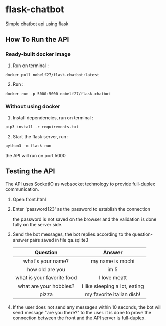 # flask-chatbot

Simple chatbot api using flask

## How To Run the API

### Ready-built docker image
1. Run on terminal :
```
docker pull nobelf27/flask-chatbot:latest
```
2. Run :
```
docker run -p 5000:5000 nobelf27/flask-chatbot
```

### Without using docker

1. Install dependencies, run on terminal :
```
pip3 install -r requirements.txt
```
2. Start the flask server, run :
```
python3 -m flask run
```

the API will run on port 5000

## Testing the API
The API uses SocketIO as websocket technology to provide full-duplex communication.

1. Open front.html
2. Enter 'password123' as the password to establish the connection

    the password is not saved on the browser and the validation is done fully on the server side.
3. Send the bot messages, the bot replies according to the question-answer pairs saved in file qa.sqlite3

    | Question | Answer   |
    | :---:   | :---: |
    | what's your name? | my name is mochi   |
    | how old are you | im 5   |
    | what is your favorite food | I love meatt   |
    | what are your hobbies? | I like sleeping a lot, eating   |
    | pizza | my favorite italian dish!   |

4. If the user does not send any messages within 10 seconds, the bot will send message "are you there?" to the user.
    it is done to prove the connection between the front and the API server is full-duplex.
